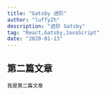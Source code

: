 ```yaml
---
title: "Gatsby 进阶"
author: "luffyZh"
description: "进阶 Gatsby"
tag: "React,Gatsby,JavaScript"
date: "2020-01-13"
---
```


## 第二篇文章

```
我是第二篇文章
```